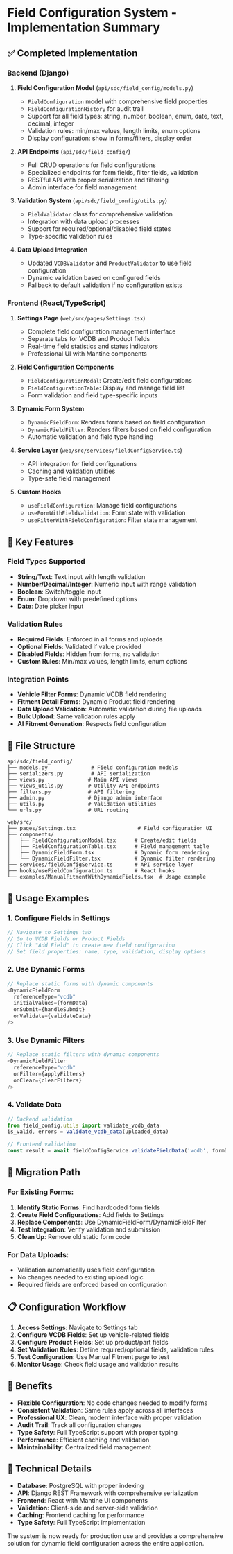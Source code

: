 # Field Configuration System - Implementation Summary

## ✅ Completed Implementation

### Backend (Django)

1. **Field Configuration Model** (`api/sdc/field_config/models.py`)

   - `FieldConfiguration` model with comprehensive field properties
   - `FieldConfigurationHistory` for audit trail
   - Support for all field types: string, number, boolean, enum, date, text, decimal, integer
   - Validation rules: min/max values, length limits, enum options
   - Display configuration: show in forms/filters, display order

2. **API Endpoints** (`api/sdc/field_config/`)

   - Full CRUD operations for field configurations
   - Specialized endpoints for form fields, filter fields, validation
   - RESTful API with proper serialization and filtering
   - Admin interface for field management

3. **Validation System** (`api/sdc/field_config/utils.py`)

   - `FieldValidator` class for comprehensive validation
   - Integration with data upload processes
   - Support for required/optional/disabled field states
   - Type-specific validation rules

4. **Data Upload Integration**
   - Updated `VCDBValidator` and `ProductValidator` to use field configuration
   - Dynamic validation based on configured fields
   - Fallback to default validation if no configuration exists

### Frontend (React/TypeScript)

1. **Settings Page** (`web/src/pages/Settings.tsx`)

   - Complete field configuration management interface
   - Separate tabs for VCDB and Product fields
   - Real-time field statistics and status indicators
   - Professional UI with Mantine components

2. **Field Configuration Components**

   - `FieldConfigurationModal`: Create/edit field configurations
   - `FieldConfigurationTable`: Display and manage field list
   - Form validation and field type-specific inputs

3. **Dynamic Form System**

   - `DynamicFieldForm`: Renders forms based on field configuration
   - `DynamicFieldFilter`: Renders filters based on field configuration
   - Automatic validation and field type handling

4. **Service Layer** (`web/src/services/fieldConfigService.ts`)

   - API integration for field configurations
   - Caching and validation utilities
   - Type-safe field management

5. **Custom Hooks**
   - `useFieldConfiguration`: Manage field configurations
   - `useFormWithFieldValidation`: Form state with validation
   - `useFilterWithFieldConfiguration`: Filter state management

## 🔧 Key Features

### Field Types Supported

- **String/Text**: Text input with length validation
- **Number/Decimal/Integer**: Numeric input with range validation
- **Boolean**: Switch/toggle input
- **Enum**: Dropdown with predefined options
- **Date**: Date picker input

### Validation Rules

- **Required Fields**: Enforced in all forms and uploads
- **Optional Fields**: Validated if value provided
- **Disabled Fields**: Hidden from forms, no validation
- **Custom Rules**: Min/max values, length limits, enum options

### Integration Points

- **Vehicle Filter Forms**: Dynamic VCDB field rendering
- **Fitment Detail Forms**: Dynamic Product field rendering
- **Data Upload Validation**: Automatic validation during file uploads
- **Bulk Upload**: Same validation rules apply
- **AI Fitment Generation**: Respects field configuration

## 📁 File Structure

```
api/sdc/field_config/
├── models.py              # Field configuration models
├── serializers.py         # API serialization
├── views.py              # Main API views
├── views_utils.py        # Utility API endpoints
├── filters.py            # API filtering
├── admin.py              # Django admin interface
├── utils.py              # Validation utilities
└── urls.py               # URL routing

web/src/
├── pages/Settings.tsx                    # Field configuration UI
├── components/
│   ├── FieldConfigurationModal.tsx      # Create/edit fields
│   ├── FieldConfigurationTable.tsx      # Field management table
│   ├── DynamicFieldForm.tsx             # Dynamic form rendering
│   └── DynamicFieldFilter.tsx           # Dynamic filter rendering
├── services/fieldConfigService.ts       # API service layer
├── hooks/useFieldConfiguration.ts       # React hooks
└── examples/ManualFitmentWithDynamicFields.tsx  # Usage example
```

## 🚀 Usage Examples

### 1. Configure Fields in Settings

```typescript
// Navigate to Settings tab
// Go to VCDB Fields or Product Fields
// Click "Add Field" to create new field configuration
// Set field properties: name, type, validation, display options
```

### 2. Use Dynamic Forms

```typescript
// Replace static forms with dynamic components
<DynamicFieldForm
  referenceType="vcdb"
  initialValues={formData}
  onSubmit={handleSubmit}
  onValidate={validateData}
/>
```

### 3. Use Dynamic Filters

```typescript
// Replace static filters with dynamic components
<DynamicFieldFilter
  referenceType="vcdb"
  onFilter={applyFilters}
  onClear={clearFilters}
/>
```

### 4. Validate Data

```typescript
// Backend validation
from field_config.utils import validate_vcdb_data
is_valid, errors = validate_vcdb_data(uploaded_data)

// Frontend validation
const result = await fieldConfigService.validateFieldData('vcdb', formData);
```

## 🔄 Migration Path

### For Existing Forms:

1. **Identify Static Forms**: Find hardcoded form fields
2. **Create Field Configurations**: Add fields to Settings
3. **Replace Components**: Use DynamicFieldForm/DynamicFieldFilter
4. **Test Integration**: Verify validation and submission
5. **Clean Up**: Remove old static form code

### For Data Uploads:

- Validation automatically uses field configuration
- No changes needed to existing upload logic
- Required fields are enforced based on configuration

## 📋 Configuration Workflow

1. **Access Settings**: Navigate to Settings tab
2. **Configure VCDB Fields**: Set up vehicle-related fields
3. **Configure Product Fields**: Set up product/part fields
4. **Set Validation Rules**: Define required/optional fields, validation rules
5. **Test Configuration**: Use Manual Fitment page to test
6. **Monitor Usage**: Check field usage and validation results

## 🎯 Benefits

- **Flexible Configuration**: No code changes needed to modify forms
- **Consistent Validation**: Same rules apply across all interfaces
- **Professional UX**: Clean, modern interface with proper validation
- **Audit Trail**: Track all configuration changes
- **Type Safety**: Full TypeScript support with proper typing
- **Performance**: Efficient caching and validation
- **Maintainability**: Centralized field management

## 🔧 Technical Details

- **Database**: PostgreSQL with proper indexing
- **API**: Django REST Framework with comprehensive serialization
- **Frontend**: React with Mantine UI components
- **Validation**: Client-side and server-side validation
- **Caching**: Frontend caching for performance
- **Type Safety**: Full TypeScript implementation

The system is now ready for production use and provides a comprehensive solution for dynamic field configuration across the entire application.
